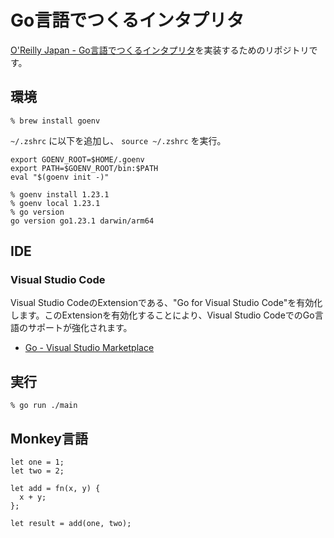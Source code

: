 # Go言語でつくるインタプリタ

[O'Reilly Japan - Go言語でつくるインタプリタ](https://www.oreilly.co.jp/books/9784873118222/)を実装するためのリポジトリです。

## 環境

```console
% brew install goenv
```

`~/.zshrc` に以下を追加し、 `source ~/.zshrc` を実行。

```shell
export GOENV_ROOT=$HOME/.goenv
export PATH=$GOENV_ROOT/bin:$PATH
eval "$(goenv init -)"
```

```console
% goenv install 1.23.1
% goenv local 1.23.1
% go version
go version go1.23.1 darwin/arm64
```

## IDE

### Visual Studio Code

Visual Studio CodeのExtensionである、"Go for Visual Studio Code"を有効化します。このExtensionを有効化することにより、Visual Studio CodeでのGo言語のサポートが強化されます。

- [Go - Visual Studio Marketplace](https://marketplace.visualstudio.com/items?itemName=golang.Go)

## 実行

```console
% go run ./main
```

## Monkey言語

```monkey
let one = 1;
let two = 2;

let add = fn(x, y) {
  x + y;
};

let result = add(one, two);
```
